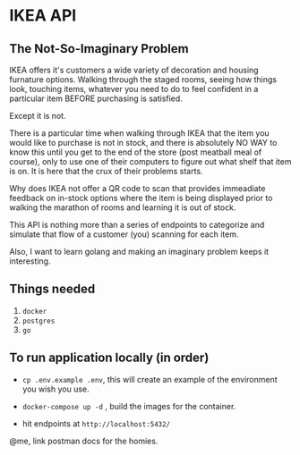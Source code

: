 # IKEA API

## The Not-So-Imaginary Problem

IKEA offers it's customers a wide variety of decoration and housing furnature options. Walking through the staged rooms, seeing how things look, touching items, whatever you need to do to feel confident in a particular item BEFORE purchasing is satisfied. 

Except it is not.

There is a particular time when walking through IKEA that the item you would like to purchase is not in stock, and there is absolutely NO WAY to know this until you get to the end of the store (post meatball meal of course), only to use one of their computers to figure out what shelf that item is on. It is here that the crux of their problems starts. 

Why does IKEA not offer a QR code to scan that provides immeadiate feedback on in-stock options where the item is being displayed prior to walking the marathon of rooms and learning it is out of stock. 

This API is nothing more than a series of endpoints to categorize and simulate that flow of a customer (you) scanning for each item. 

Also, I want to learn golang and making an imaginary problem keeps it interesting. 

## Things needed
1. `docker` 
2. `postgres` 
3. `go`

## To run application locally (in order)
- `cp .env.example .env`, this will create an example of the environment you wish you use.

- `docker-compose up -d` , build the images for the container.

- hit endpoints at `http://localhost:5432/`



@me, link postman docs for the homies.

